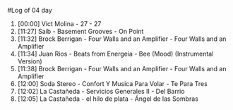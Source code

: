 #Log of 04 day

1. [00:00] Vict Molina - 27 - 27
1. [11:27] Saib - Basement Grooves - On Point
1. [11:32] Brock Berrigan - Four Walls and an Amplifier - Four Walls and an Amplifier
1. [11:34] Juan Rios - Beats from Energeia - Bee (Mood) (Instrumental Version)
1. [11:38] Brock Berrigan - Four Walls and an Amplifier - Four Walls and an Amplifier
1. [12:00] Soda Stereo - Confort Y Musica Para Volar - Te Para Tres
1. [12:02] La Castañeda - Servicios Generales II - Del Barrio
1. [12:05] La Castañeda - el hilo de plata - Ángel de las Sombras
